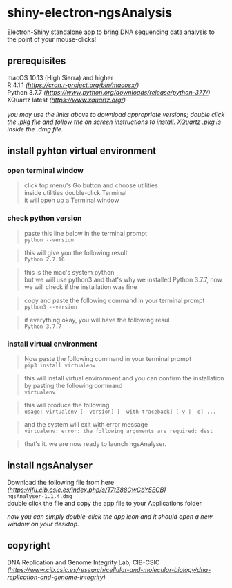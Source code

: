 # shiny-electron-ngsAnalysis
Electron-Shiny standalone app to bring DNA sequencing data analysis to the point of your mouse-clicks!
## prerequisites
macOS 10.13 (High Sierra) and higher<br/>
R 4.1.1 _(https://cran.r-project.org/bin/macosx/)_<br/>
Python 3.7.7 _(https://www.python.org/downloads/release/python-377/)_<br/>
XQuartz latest _(https://www.xquartz.org/)_<br/>
<br/>
_you may use the links above to download appropriate versions; double click the .pkg file and follow the on screen instructions to install. XQuartz .pkg is inside the .dmg file._
<br/>
## install pyhton virtual environment
### open terminal window
> click top menu's Go button and choose utilities<br/>
> inside utilities double-click Terminal<br/>
> it will open up a Terminal window
### check python version
> paste this line below in the terminal prompt<br/>
`python --version`<br/>

> this will give you the following result<br/>
`Python 2.7.16`<br/>

> this is the mac's system python<br/>
> but we will use python3 and that's why we installed Python 3.7.7, now we will check if the installation was fine<br/>

> copy and paste the following command in your terminal prompt<br/>
`python3 --version`<br/>

> if everything okay, you will have the following resul<br/>
`Python 3.7.7`<br/>

### install virtual environment

> Now paste the following command in your terminal prompt<br/>
`pip3 install virtualenv`<br/>

> this will install virtual environment and you can confirm the installation by pasting the following command<br/>
`virtualenv`<br/>

> this will produce the following<br/>
`usage: virtualenv [--version] [--with-traceback] [-v | -q] ...` <br/> 

> and the system will exit with error message<br/>
`virtualenv: error: the following arguments are required: dest`<br/>

> that's it. we are now ready to launch ngsAnalyser.

## install ngsAnalyser
Download the following file from here<br/> _(https://ifu.cib.csic.es/index.php/s/T7tZ88CwCbY5ECB)_ <br/>
`ngsAnalyser-1.1.4.dmg` <br/>
double click the file and copy the app file to your Applications folder.<br/>

_now you can simply double-click the app icon and it should open a new window on your desktop._

## copyright

DNA Replication and Genome Integrity Lab, CIB-CSIC<br/>
_(https://www.cib.csic.es/research/cellular-and-molecular-biology/dna-replication-and-genome-integrity)_








